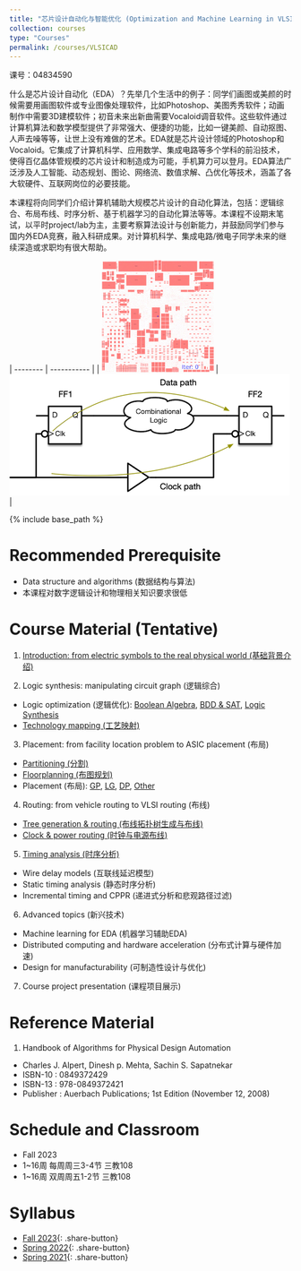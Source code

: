 ```yaml
---
title: "芯片设计自动化与智能优化 (Optimization and Machine Learning in VLSI Design Automation)"
collection: courses
type: "Courses"
permalink: /courses/VLSICAD
---
```


课号：04834590

什么是芯片设计自动化（EDA）？先举几个生活中的例子：同学们画图或美颜的时候需要用画图软件或专业图像处理软件，比如Photoshop、美图秀秀软件；动画制作中需要3D建模软件；初音未来出新曲需要Vocaloid调音软件。这些软件通过计算机算法和数学模型提供了非常强大、便捷的功能，比如一键美颜、自动抠图、人声去噪等等，让世上没有难做的艺术。EDA就是芯片设计领域的Photoshop和Vocaloid。它集成了计算机科学、应用数学、集成电路等多个学科的前沿技术，使得百亿晶体管规模的芯片设计和制造成为可能，手机算力可以登月。EDA算法广泛涉及人工智能、动态规划、图论、网络流、数值求解、凸优化等技术，涵盖了各大软硬件、互联网岗位的必要技能。

本课程将向同学们介绍计算机辅助大规模芯片设计的自动化算法，包括：逻辑综合、布局布线、时序分析、基于机器学习的自动化算法等等。本课程不设期末笔试，以平时project/lab为主，主要考察算法设计与创新能力，并鼓励同学们参与国内外EDA竞赛，融入科研成果。对计算机科学、集成电路/微电子同学未来的继续深造或求职均有很大帮助。

| -------- | ----------- | 
| ![DREAMPlace](/images/bigblue4-nofiller_SLD.gif) | ![Sequential circuit](/images/sequential.png) |

{% include base_path %}

Recommended Prerequisite 
======

- Data structure and algorithms (数据结构与算法)
- 本课程对数字逻辑设计和物理相关知识要求很低

Course Material (Tentative)
======

1. [Introduction: from electric symbols to the real physical world (基础背景介绍)](/courses/VLSICAD/VLSICAD-slides/01-Introduction-I.pdf)

2. Logic synthesis: manipulating circuit graph (逻辑综合)
  -	Logic optimization (逻辑优化): [Boolean Algebra](/courses/VLSICAD/VLSICAD-slides/03-BooleanAlgebra.pdf), [BDD & SAT](/courses/VLSICAD/VLSICAD-slides/04-BDD&SAT.pdf), [Logic Synthesis](/courses/VLSICAD/VLSICAD-slides/05-LogicSynthesis.pdf)
  -	[Technology mapping (工艺映射)](/courses/VLSICAD/VLSICAD-slides/05-TechnologyMapping.pdf)

3. Placement: from facility location problem to ASIC placement (布局)
  - [Partitioning (分割)](/courses/VLSICAD/VLSICAD-slides/06-Partitioning.pdf)
  - [Floorplanning (布图规划)](/courses/VLSICAD/VLSICAD-slides/07-Floorplanning.pdf)
  - Placement (布局): [GP](/courses/VLSICAD/VLSICAD-slides/08-Placement-GP.pdf), [LG](/courses/VLSICAD/VLSICAD-slides/08-Placement-LG.pdf), [DP](/courses/VLSICAD/VLSICAD-slides/08-Placement-DP.pdf), [Other](/courses/VLSICAD/VLSICAD-slides/08-Placement-Other.pdf)

4. Routing: from vehicle routing to VLSI routing (布线)
  - [Tree generation & routing (布线拓扑树生成与布线)](/courses/VLSICAD/VLSICAD-slides/09-Routing.pdf)
  - [Clock & power routing (时钟与电源布线)](/courses/VLSICAD/VLSICAD-slides/09-ClockPowerRouting.pdf)

5. [Timing analysis (时序分析)](/courses/VLSICAD/VLSICAD-slides/10-STA.pdf)
  - Wire delay models (互联线延迟模型)
  - Static timing analysis (静态时序分析)
  - Incremental timing and CPPR (递进式分析和悲观路径过滤)

6. Advanced topics (新兴技术)
  - Machine learning for EDA (机器学习辅助EDA)
  - Distributed computing and hardware acceleration (分布式计算与硬件加速)
  - Design for manufacturability (可制造性设计与优化)

7. Course project presentation (课程项目展示)

Reference Material
======

1. Handbook of Algorithms for Physical Design Automation
  - Charles J. Alpert, Dinesh p. Mehta, Sachin S. Sapatnekar
  -	ISBN-10 : 0849372429
  -	ISBN-13 : 978-0849372421
  -	Publisher : Auerbach Publications; 1st Edition (November 12, 2008)

Schedule and Classroom
======

- Fall 2023
- 1~16周 每周周三3-4节 三教108
- 1~16周 双周周五1-2节 三教108

Syllabus
======

- [Fall 2023](/courses/VLSICAD-syllabus-fall2023.pdf){: .share-button}
- [Spring 2022](/courses/VLSICAD-syllabus-spring2022.pdf){: .share-button}
- [Spring 2021](/courses/VLSICAD-syllabus-spring2021.pdf){: .share-button}
